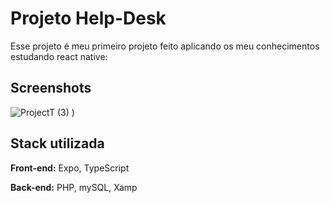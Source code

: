 # Projeto Help-Desk

Esse projeto é meu primeiro projeto feito aplicando os meu conhecimentos estudando react native:




## Screenshots

![ProjectT (3)](https://user-images.githubusercontent.com/63087627/198375324-453e676a-a1bf-4051-9738-731776ff9d84.png)
)


## Stack utilizada

**Front-end:** Expo, TypeScript

**Back-end:** PHP, mySQL, Xamp


